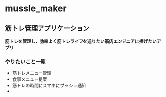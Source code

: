# mussle_maker
## 筋トレ管理アプリケーション
#### 筋トレを管理し、効率よく筋トレライフを送りたい筋肉エンジニアに捧げたいアプリ
### やりたいこと一覧
* 筋トレメニュー管理
* 食事メニュー提案
* 筋トレの時間にスマホにプッシュ通知
* 
